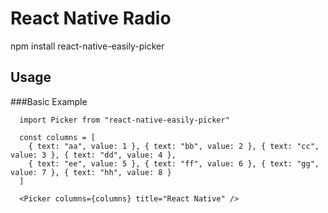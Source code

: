 # React Native Radio
npm install react-native-easily-picker
## Usage

###Basic Example
```tsx
  import Picker from "react-native-easily-picker"

  const columns = [
    { text: "aa", value: 1 }, { text: "bb", value: 2 }, { text: "cc", value: 3 }, { text: "dd", value: 4 },
    { text: "ee", value: 5 }, { text: "ff", value: 6 }, { text: "gg", value: 7 }, { text: "hh", value: 8 }
  ]

  <Picker columns={columns} title="React Native" />

```